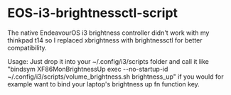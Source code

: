 # EOS-i3-brightnessctl-script
The native EndeavourOS i3 brightness controller didn't work with my thinkpad t14 so I replaced xbrightness with brightnessctl for better compatibility.

Usage: Just drop it into your ~/.config/i3/scripts folder and call it like "bindsym XF86MonBrightnessUp exec --no-startup-id ~/.config/i3/scripts/volume_brightness.sh brightness_up" if you would for example want to
bind your laptop's brightness up fn function key.
